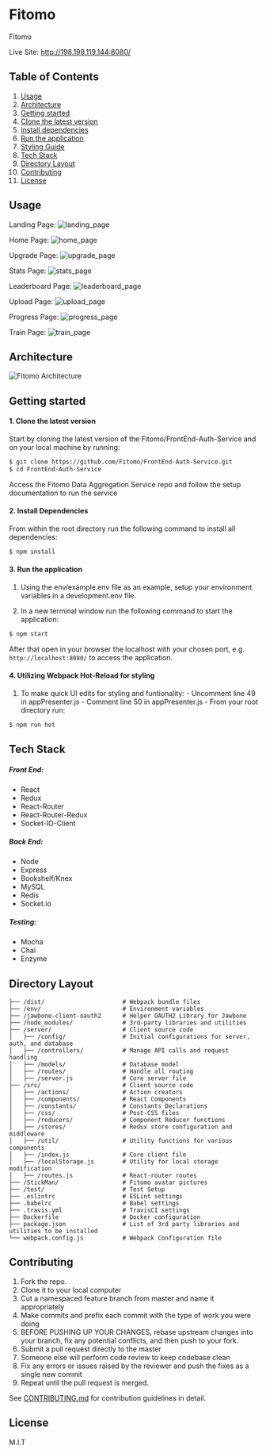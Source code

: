 # Fitomo

  Fitomo

  Live Site: http://198.199.119.144:8080/


## Table of Contents

1. [Usage](#Usage)
2. [Architecture](#Architecture)
2. [Getting started](#Getting-Started)
  1. [Clone the latest version](#Clone-Latest)
  2. [Install dependencies](#Install-Dependencies)
  3. [Run the application](#Run-Application)
  4. [Styling Guide](#Styling-Guide)
3. [Tech Stack](#Tech-Stack)
4. [Directory Layout](#Directory-Layout)
5. [Contributing](#Contributing)
6. [License](#License)

## Usage

Landing Page:
![landing_page](https://raw.githubusercontent.com/Fitomo/FrontEnd-Auth-Service/master/screenshots/landing.png)

Home Page:
![home_page](https://raw.githubusercontent.com/Fitomo/FrontEnd-Auth-Service/master/screenshots/home.png)

Upgrade Page:
![upgrade_page](https://raw.githubusercontent.com/Fitomo/FrontEnd-Auth-Service/master/screenshots/upgrade.png)

Stats Page:
![stats_page](https://raw.githubusercontent.com/Fitomo/FrontEnd-Auth-Service/master/screenshots/stats.png)

Leaderboard Page:
![leaderboard_page](https://raw.githubusercontent.com/Fitomo/FrontEnd-Auth-Service/master/screenshots/leaderboard.png)

Upload Page:
![upload_page](https://raw.githubusercontent.com/Fitomo/FrontEnd-Auth-Service/master/screenshots/upload.png)

Progress Page:
![progress_page](https://raw.githubusercontent.com/Fitomo/FrontEnd-Auth-Service/master/screenshots/progress_pic.png)

Train Page:
![train_page](https://raw.githubusercontent.com/Fitomo/FrontEnd-Auth-Service/master/screenshots/train.png)

## Architecture
![Fitomo Architecture](https://github.com/Fitomo/FrontEnd-Auth-Service/blob/master/Fitomo%20Architecture.png)

## Getting started

#### 1. Clone the latest version

  Start by cloning the latest version of the Fitomo/FrontEnd-Auth-Service and on your local machine by running:

  ```sh
  $ git clone https://github.com/Fitomo/FrontEnd-Auth-Service.git
  $ cd FrontEnd-Auth-Service
  ```

   Access the Fitomo Data Aggregation Service repo and follow the setup documentation to run the service

#### 2. Install Dependencies
  From within the root directory run the following command to install all dependencies:

  ```sh
  $ npm install
  ```

#### 3. Run the application

  1. Using the env/example.env file as an example, setup your environment variables in a development.env file.

  2. In a new terminal window run the following command to start the application:

  ```sh
  $ npm start
  ```

  After that open in your browser the localhost with your chosen port, e.g. ``` http://localhost:8080/ ``` to access the application.

#### 4. Utilizing Webpack Hot-Reload for styling
  
  1. To make quick UI edits for styling and funtionality:
    - Uncomment line 49 in appPresenter.js
    - Comment line 50 in appPresenter.js
    - From your root directory run:

  ```sh
  $ npm run hot
  ```

## Tech Stack

##### Front End:
- React
- Redux
- React-Router
- React-Router-Redux
- Socket-IO-Client


##### Back End:
- Node
- Express
- Bookshelf/Knex
- MySQL
- Redis
- Socket.io

##### Testing:
- Mocha
- Chai
- Enzyme 

## Directory Layout
```
├── /dist/                      # Webpack bundle files
├── /env/                       # Environment variables
├── /jawbone-client-oauth2      # Helper OAUTH2 Library for Jawbone
├── /node_modules/              # 3rd-party libraries and utilities
├── /server/                    # Client source code
│   ├── /config/                # Initial configurations for server, auth, and database
│   ├── /controllers/           # Manage API calls and request handling
│   ├── /models/                # Database model
│   ├── /routes/                # Handle all routing
│   ├── /server.js              # Core server file
├── /src/                       # Client source code
│   ├── /actions/               # Action creators 
│   ├── /components/            # React Components
│   ├── /constants/             # Constants Declarations
│   ├── /css/                   # Post-CSS files
│   ├── /reducers/              # Component Reducer functions
│   ├── /stores/                # Redux store configuration and middleware
│   ├── /util/                  # Utility functions for various components
│   ├── /index.js               # Core client file
│   ├── /localStorage.js        # Utility for local storage modification
│   ├── /routes.js              # React-router routes
├── /StickMan/                  # Fitomo avatar pictures
├── /test/                      # Test Setup
├── .eslintrc                   # ESLint settings
├── .babelrc                    # Babel settings
├── .travis.yml                 # TravisCI settings
├── Dockerfile                  # Docker configuration
├── package.json                # List of 3rd party libraries and utilities to be installed
└── webpack.config.js           # Webpack Configuration file
```

## Contributing

  1. Fork the repo.
  2. Clone it to your local computer
  3. Cut a namespaced feature branch from master and name it appropriately
  4. Make commits and prefix each commit with the type of work you were doing
  5. BEFORE PUSHING UP YOUR CHANGES, rebase upstream changes into your branch, fix any potential conflicts, and then push to your fork.
  6. Submit a pull request directly to the master
  7. Someone else will perform code review to keep codebase clean
  8. Fix any errors or issues raised by the reviewer and push the fixes as a single new commit
  9. Repeat until the pull request is merged.

See [CONTRIBUTING.md](CONTRIBUTING.md) for contribution guidelines in detail.

## License

M.I.T
